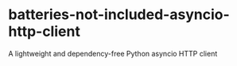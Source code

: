 # batteries-not-included-asyncio-http-client

A lightweight and dependency-free Python asyncio HTTP client
